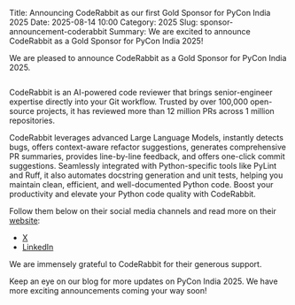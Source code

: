 Title: Announcing CodeRabbit as our first Gold Sponsor for PyCon India 2025
Date: 2025-08-14 10:00
Category: 2025
Slug: sponsor-announcement-coderabbit
Summary: We are excited to announce CodeRabbit as a Gold Sponsor for PyCon India 2025!

<!-- PELICAN_END_SUMMARY -->

We are pleased to announce CodeRabbit as a Gold Sponsor for PyCon India 2025.

<p align="center" data-aos="fade-right"  data-aos-duration="1000">
    <img src="{static}/images/2025/sponsors/coderabbit.svg" alt="" class="img-fluid" style="border-radius: 0%; max-height: 100px;">
</p>

CodeRabbit is an AI-powered code reviewer that brings senior-engineer expertise directly into your Git workflow. Trusted by over 100,000 open-source projects, it has reviewed more than 12 million PRs across 1 million repositories.

CodeRabbit leverages advanced Large Language Models, instantly detects bugs, offers context-aware refactor suggestions, generates comprehensive PR summaries, provides line-by-line feedback, and offers one-click commit suggestions. Seamlessly integrated with Python-specific tools like PyLint and Ruff, it also automates docstring generation and unit tests, helping you maintain clean, efficient, and well-documented Python code. Boost your productivity and elevate your Python code quality with CodeRabbit.

Follow them below on their social media channels and read more on their [website](https://www.coderabbit.ai/):

- [X](https://x.com/coderabbitai)
- [LinkedIn](https://www.linkedin.com/company/coderabbitai)

We are immensely grateful to CodeRabbit for their generous support.

Keep an eye on our blog for more updates on PyCon India 2025. We have more exciting announcements coming your way soon!